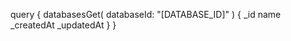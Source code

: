 query {
    databasesGet(
        databaseId: "[DATABASE_ID]"
    ) {
        _id
        name
        _createdAt
        _updatedAt
    }
}
